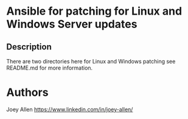 # Ansible for patching for Linux and Windows Server updates

## Description

There are two directories here for Linux and Windows patching see README.md for more information.

# Authors

Joey Allen
https://www.linkedin.com/in/joey-allen/